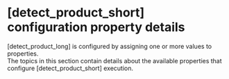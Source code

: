 # [detect_product_short] configuration property details

[detect_product_long] is configured by assigning one or more values to properties.   
The topics in this section contain details about the available properties that configure [detect_product_short] execution.
